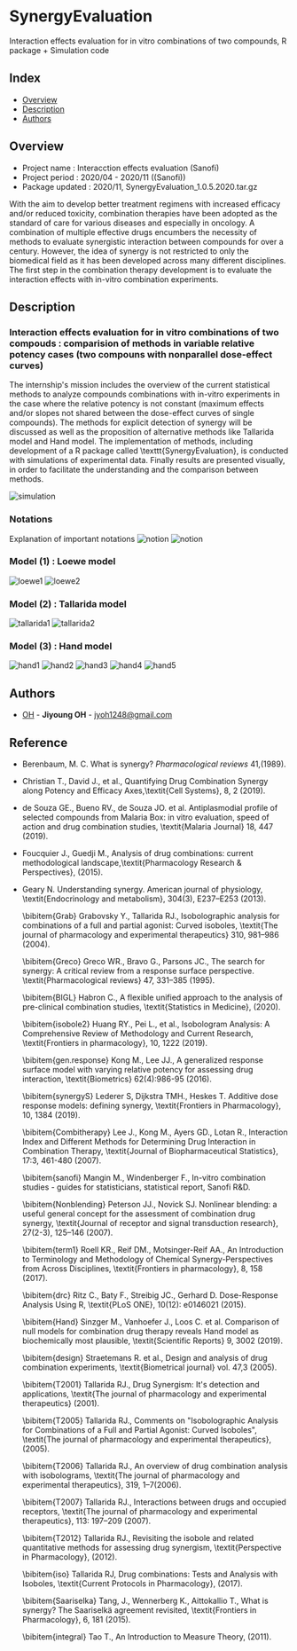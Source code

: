 # SynergyEvaluation
Interaction effects evaluation for in vitro combinations of two compounds, R package + Simulation code

## Index
  - [Overview](#Overview) 
  - [Description](#Description) 
  - [Authors](#Authors)

## Overview
- Project name : Interacction effects evaluation (Sanofi)
- Project period : 2020/04 - 2020/11 ((Sanofi))
- Package updated : 2020/11, SynergyEvaluation_1.0.5.2020.tar.gz


With the aim to develop better treatment regimens with increased efficacy and/or reduced toxicity, combination therapies have been adopted as the standard of care for various diseases and especially in oncology. A combination of multiple effective drugs encumbers the necessity of methods to evaluate synergistic interaction between compounds for over a century. However, the idea of synergy is not restricted to only the biomedical field as it has been developed across many different disciplines. The first step in the combination therapy development is to evaluate the interaction effects with in-vitro combination experiments.


## Description

### Interaction effects evaluation for in vitro combinations of two compouds : comparision of methods in variable relative potency cases (two compouns with nonparallel dose-effect curves)


The internship's mission includes the overview of the current statistical methods to analyze compounds combinations with in-vitro experiments in the case where the relative potency is not constant (maximum effects and/or slopes not shared between the dose-effect curves of single compounds). The methods for explicit detection of synergy will be discussed as well as the proposition of alternative methods like Tallarida model and Hand model. The implementation of methods, including development of a R package called \texttt{SynergyEvaluation}, is conducted with simulations of experimental data. Finally results are presented visually, in order to facilitate the understanding and the comparison between methods.

![simulation](/source/simulation.png)

### Notations

Explanation of important notations
![notion](/source/notion0.png)
![notion](/source/notion.png)

### Model (1) : Loewe model

![loewe1](/source/loewe1.png)
![loewe2](/source/loewe2.png)

### Model (2) : Tallarida model

![tallarida1](/source/tallarida1.png)
![tallarida2](/source/tallarida2.png)


### Model (3) : Hand model


![hand1](/source/hand1.png)
![hand2](/source/hand2.png)
![hand3](/source/hand3.png)
![hand4](/source/hand4.png)
![hand5](/source/hand5.png)


## Authors
  - [OH](https://github.com/jyoh1248) - **Jiyoung OH** - <jyoh1248@gmail.com>

## Reference    
- Berenbaum, M. C. What is synergy? *Pharmacological reviews* 41,(1989).
    
- Christian T., David J., et al., Quantifying Drug Combination Synergy along Potency and Efficacy Axes,\textit{Cell Systems}, 8, 2 (2019).

- de Souza GE., Bueno RV., de Souza JO. et al. Antiplasmodial profile of selected compounds from Malaria Box: in vitro evaluation, speed of action and drug combination studies, \textit{Malaria Journal} 18, 447 (2019).
    
- Foucquier J., Guedji M., Analysis of drug combinations: current methodological landscape,\textit{Pharmacology Research \& Perspectives}, (2015).
     
- Geary N. Understanding synergy. American journal of physiology, \textit{Endocrinology and metabolism}, 304(3), E237–E253 (2013).
     
    \bibitem{Grab} 
     Grabovsky Y., Tallarida RJ., Isobolographic analysis for combinations of a full and partial agonist: Curved isoboles, \textit{The journal of pharmacology and experimental therapeutics} 310, 981–986 (2004).
    
    \bibitem{Greco} 
    Greco WR., Bravo G., Parsons JC., The search for synergy: A critical review from a response surface perspective. \textit{Pharmacological reviews} 47, 331–385 (1995).
    
     \bibitem{BIGL}
     Habron C., A flexible unified approach to the analysis of pre-clinical combination studies,
     \textit{Statistics in Medicine}, (2020).
     
     \bibitem{isobole2}
     Huang RY., Pei L., et al., Isobologram Analysis: A Comprehensive Review of Methodology and Current Research,
     \textit{Frontiers in pharmacology}, 10, 1222 (2019). 
     
     \bibitem{gen.response}
     Kong M., Lee JJ., A generalized response surface model with varying relative potency for assessing drug interaction, \textit{Biometrics} 62(4):986-95 (2016).
     
     \bibitem{synergyS} 
     Lederer S, Dijkstra TMH., Heskes T. Additive dose response models: defining synergy, 
     \textit{Frontiers in Pharmacology}, 10, 1384 (2019).
     
     \bibitem{Combitherapy} 
     Lee J., Kong M., Ayers GD., Lotan R., Interaction Index and Different Methods for Determining Drug Interaction in Combination Therapy, 
     \textit{Journal of Biopharmaceutical Statistics}, 17:3, 461-480 (2007).
     
     \bibitem{sanofi} 
     Mangin M., Windenberger F., In-vitro combination studies - guides for statisticians, statistical report, Sanofi R\&D.
     
     \bibitem{Nonblending} 
     Peterson JJ., Novick SJ. Nonlinear blending: a useful general concept for the assessment of combination drug synergy,  \textit{Journal of receptor and signal transduction research}, 27(2-3), 125–146 (2007).
     
     \bibitem{term1}
     Roell KR., Reif DM., Motsinger-Reif AA.,  An Introduction to Terminology and Methodology of Chemical Synergy-Perspectives from Across Disciplines, 
     \textit{Frontiers in pharmacology}, 8, 158 (2017).
     
    \bibitem{drc} 
     Ritz C., Baty F., Streibig JC., Gerhard D. Dose-Response Analysis Using R, 
     \textit{PLoS ONE}, 10(12): e0146021 (2015).
     
     \bibitem{Hand} 
     Sinzger M., Vanhoefer J., Loos C. et al. Comparison of null models for combination drug therapy reveals Hand model as biochemically most plausible, 
     \textit{Scientific Reports} 9, 3002 (2019).

     \bibitem{design}
     Straetemans R. et al., Design and analysis of drug combination experiments, 
     \textit{Biometrical journal} vol. 47,3 (2005).
     
    \bibitem{T2001}
     Tallarida RJ., Drug Synergism: It's detection and applications, \textit{The journal of pharmacology and experimental therapeutics} (2001).
     
     \bibitem{T2005}
     Tallarida RJ., Comments on "Isobolographic Analysis for Combinations of a Full and Partial Agonist: Curved Isoboles", \textit{The journal of pharmacology and experimental therapeutics}, (2005).
     
     \bibitem{T2006} 
     Tallarida RJ., An overview of drug combination analysis with isobolograms, \textit{The journal of pharmacology and experimental therapeutics}, 319, 1–7(2006).
     
     \bibitem{T2007} 
     Tallarida RJ., Interactions between drugs and occupied receptors, \textit{The journal of pharmacology and experimental therapeutics}, 113: 197–209 (2007).

     \bibitem{T2012}
     Tallarida RJ., Revisiting the isobole and related quantitative methods for assessing drug synergism, \textit{Perspective in Pharmacology}, (2012).
     
     \bibitem{iso}
     Tallarida RJ, Drug combinations: Tests and Analysis with Isoboles, 
     \textit{Current Protocols in Pharmacology}, (2017).
     
     \bibitem{Saariselka} 
     Tang, J., Wennerberg K., Aittokallio T., What is synergy? The Saariselkä agreement revisited, 
     \textit{Frontiers in Pharmacology}, 6, 181 (2015).
     
     \bibitem{integral} 
     Tao T., An Introduction to Measure Theory, (2011).
